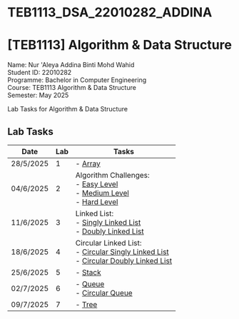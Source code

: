 # TEB1113_DSA_22010282_ADDINA
# [TEB1113] Algorithm & Data Structure

Name: Nur 'Aleya Addina Binti Mohd Wahid <br>
Student ID: 22010282 <br>
Programme: Bachelor in Computer Engineering <br>
Course: TEB1113 Algorithm & Data Structure <br>
Semester: May 2025

Lab Tasks for Algorithm & Data Structure

## Lab Tasks

| Date      | Lab | Tasks                                                                                                                     |
| --------- | --- | ------------------------------------------------------------------------------------------------------------------------- |
| 28/5/2025 | 1   | - [Array](./LAB_1/Array.cpp)                                                                                             |
| 04/6/2025 | 2   | Algorithm Challenges: <br> - [Easy Level](./LAB_2/EasyLevel.cpp) <br> - [Medium Level](./LAB_2/MediumLevel.cpp) <br> - [Hard Level](./LAB_2/HardLevel.cpp)          |
| 11/6/2025 | 3   | Linked List: <br> - [Singly Linked List](./LAB_3/SinglyLL.cpp) <br> - [Doubly Linked List](./LAB_3/DoublyLL.cpp)                                            |
| 18/6/2025 | 4   | Circular Linked List: <br> - [Circular Singly Linked List](./LAB_4/CircularSinglyLL.cpp) <br> - [Circular Doubly Linked List](./LAB_4/CircularDoublyLL.cpp) |
| 25/6/2025 | 5   | - [Stack](./LAB_5/Stack.cpp)                                                                                                 |
| 02/7/2025 | 6   | - [Queue](./LAB_6/Queue.cpp) <br> - [Circular Queue](./LAB_6/CircularQueue.cpp)                                                 |
| 09/7/2025 | 7   | - [Tree](./LAB_7/Tree.cpp)                                                                                                 |

